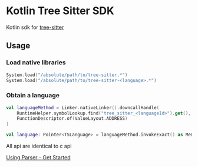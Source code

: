# Kotlin Tree Sitter SDK

Kotlin sdk for [tree-sitter](https://tree-sitter.github.io/tree-sitter/)

## Usage

### Load native libraries

```kotlin
System.load("/absolute/path/to/tree-sitter.*")
System.load("/absolute/path/to/tree-sitter-<language>.*")
```

### Obtain a language

```kotlin
val languageMethod = Linker.nativeLinker().downcallHandle(
    RuntimeHelper.symbolLookup.find("tree_sitter_<languageId>").get(),
    FunctionDescriptor.of(ValueLayout.ADDRESS)
)

val language: Pointer<TSLanguage> = languageMethod.invokeExact() as MemorySegment
```

All api are identical to c api

[Using Parser - Get Started](https://tree-sitter.github.io/tree-sitter/using-parsers)